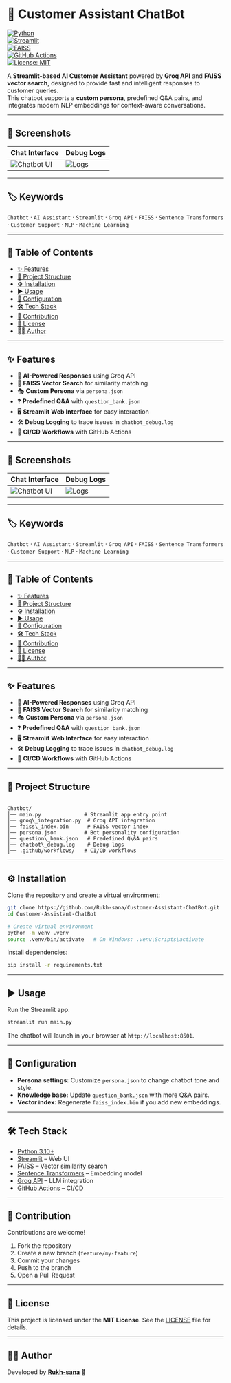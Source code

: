 # 🤖 Customer Assistant ChatBot

[![Python](https://img.shields.io/badge/python-3.10+-blue.svg)](https://www.python.org/)  
[![Streamlit](https://img.shields.io/badge/Streamlit-App-red?logo=streamlit)](https://streamlit.io/)  
[![FAISS](https://img.shields.io/badge/FAISS-Vector%20Search-green)](https://faiss.ai/)  
[![GitHub Actions](https://img.shields.io/github/actions/workflow/status/Rukh-sana/Customer-Assistant-ChatBot/python-publish.yml?branch=main&label=build&logo=github)](https://github.com/Rukh-sana/Customer-Assistant-ChatBot/actions)  
[![License: MIT](https://img.shields.io/badge/License-MIT-yellow.svg)](LICENSE)  

A **Streamlit-based AI Customer Assistant** powered by **Groq API** and **FAISS vector search**, designed to provide fast and intelligent responses to customer queries.  
This chatbot supports a **custom persona**, predefined Q&A pairs, and integrates modern NLP embeddings for context-aware conversations.  

---

## 📸 Screenshots

| Chat Interface | Debug Logs |  
|----------------|------------|  
| ![Chatbot UI](screenshots/chat_ui.png) | ![Logs](screenshots/debug_logs.png) |  

---

## 🏷️ Keywords

`Chatbot` · `AI Assistant` · `Streamlit` · `Groq API` · `FAISS` · `Sentence Transformers` · `Customer Support` · `NLP` · `Machine Learning`  

---

## 📑 Table of Contents

- [✨ Features](#-features)  
- [📂 Project Structure](#-project-structure)  
- [⚙️ Installation](#️-installation)  
- [▶️ Usage](#️-usage)  
- [🧩 Configuration](#-configuration)  
- [🛠 Tech Stack](#-tech-stack)  
- [🤝 Contribution](#-contribution)  
- [📜 License](#-license)  
- [👩‍💻 Author](#-author)  

---

## ✨ Features

- 🧠 **AI-Powered Responses** using Groq API  
- 📂 **FAISS Vector Search** for similarity matching  
- 🎭 **Custom Persona** via `persona.json`  
- ❓ **Predefined Q&A** with `question_bank.json`  
- 🖥 **Streamlit Web Interface** for easy interaction  
- 🛠 **Debug Logging** to trace issues in `chatbot_debug.log`  
- 🚀 **CI/CD Workflows** with GitHub Actions  

---



## 📸 Screenshots

| Chat Interface | Debug Logs |  
|----------------|------------|  
| ![Chatbot UI](screenshots/chat_ui.png) | ![Logs](screenshots/debug_logs.png) |  

---

## 🏷️ Keywords

`Chatbot` · `AI Assistant` · `Streamlit` · `Groq API` · `FAISS` · `Sentence Transformers` · `Customer Support` · `NLP` · `Machine Learning`  

---

## 📑 Table of Contents

- [✨ Features](#-features)  
- [📂 Project Structure](#-project-structure)  
- [⚙️ Installation](#️-installation)  
- [▶️ Usage](#️-usage)  
- [🧩 Configuration](#-configuration)  
- [🛠 Tech Stack](#-tech-stack)  
- [🤝 Contribution](#-contribution)  
- [📜 License](#-license)  
- [👩‍💻 Author](#-author)  

---

## ✨ Features

- 🧠 **AI-Powered Responses** using Groq API  
- 📂 **FAISS Vector Search** for similarity matching  
- 🎭 **Custom Persona** via `persona.json`  
- ❓ **Predefined Q&A** with `question_bank.json`  
- 🖥 **Streamlit Web Interface** for easy interaction  
- 🛠 **Debug Logging** to trace issues in `chatbot_debug.log`  
- 🚀 **CI/CD Workflows** with GitHub Actions  

---

## 📂 Project Structure

```

Chatbot/
│── main.py              # Streamlit app entry point
│── groq\_integration.py  # Groq API integration
│── faiss\_index.bin      # FAISS vector index
│── persona.json         # Bot personality configuration
│── question\_bank.json   # Predefined Q\&A pairs
│── chatbot\_debug.log    # Debug logs
│── .github/workflows/   # CI/CD workflows

````

---

## ⚙️ Installation

Clone the repository and create a virtual environment:

```bash
git clone https://github.com/Rukh-sana/Customer-Assistant-ChatBot.git
cd Customer-Assistant-ChatBot

# Create virtual environment
python -m venv .venv
source .venv/bin/activate   # On Windows: .venv\Scripts\activate
````

Install dependencies:

```bash
pip install -r requirements.txt
```

---

## ▶️ Usage

Run the Streamlit app:

```bash
streamlit run main.py
```

The chatbot will launch in your browser at `http://localhost:8501`.

---

## 🧩 Configuration

* **Persona settings:** Customize `persona.json` to change chatbot tone and style.
* **Knowledge base:** Update `question_bank.json` with more Q\&A pairs.
* **Vector index:** Regenerate `faiss_index.bin` if you add new embeddings.

---

## 🛠 Tech Stack

* [Python 3.10+](https://www.python.org/)
* [Streamlit](https://streamlit.io/) – Web UI
* [FAISS](https://faiss.ai/) – Vector similarity search
* [Sentence Transformers](https://www.sbert.net/) – Embedding model
* [Groq API](https://groq.com/) – LLM integration
* [GitHub Actions](https://docs.github.com/en/actions) – CI/CD

---

## 🤝 Contribution

Contributions are welcome!

1. Fork the repository
2. Create a new branch (`feature/my-feature`)
3. Commit your changes
4. Push to the branch
5. Open a Pull Request

---

## 📜 License

This project is licensed under the **MIT License**.
See the [LICENSE](LICENSE) file for details.

---

## 👩‍💻 Author

Developed by **[Rukh-sana](https://github.com/Rukh-sana)** 🚀

```
